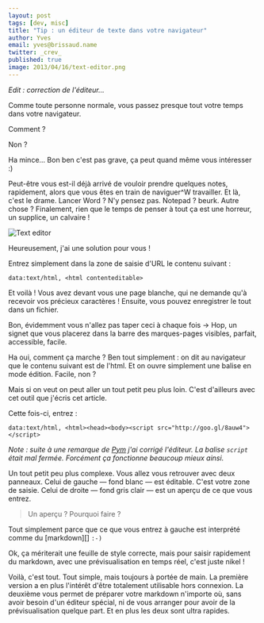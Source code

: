 ```yaml
---
layout: post
tags: [dev, misc]
title: "Tip : un éditeur de texte dans votre navigateur"
author: Yves
email: yves@brissaud.name
twitter: _crev_
published: true
image: 2013/04/16/text-editor.png
---
```


_Edit : correction de l'éditeur..._

Comme toute personne normale, vous passez presque tout votre temps dans votre navigateur.

Comment ?

Non ?

Ha mince… Bon ben c'est pas grave, ça peut quand même vous intéresser :)

Peut-être vous est-il déjà arrivé de vouloir prendre quelques notes, rapidement, alors que vous êtes en train de naviguer^W travailler. Et là, c'est le drame. Lancer Word ? N'y pensez pas. Notepad ? beurk. Autre chose ? Finalement, rien que le temps de penser à tout ça est une horreur, un supplice, un calvaire !

![Text editor](text-editor.png)

Heureusement, j'ai une solution pour vous !

Entrez simplement dans la zone de saisie d'URL le contenu suivant :

```text
data:text/html, <html contenteditable>
```

Et voilà ! Vous avez devant vous une page blanche, qui ne demande qu'à recevoir vos précieux caractères !
Ensuite, vous pouvez enregistrer le tout dans un fichier.

Bon, évidemment vous n'allez pas taper ceci à chaque fois -> Hop, un signet que vous placerez dans la barre des marques-pages visibles, parfait, accessible, facile.

Ha oui, comment ça marche ? Ben tout simplement : on dit au navigateur que le contenu suivant est de l'html. Et on ouvre simplement une balise en mode édition. Facile, non ?

Mais si on veut on peut aller un tout petit peu plus loin. C'est d'ailleurs avec cet outil que j'écris cet article.

Cette fois-ci, entrez :

```text
data:text/html, <html><head><body><script src="http://goo.gl/8auw4"></script>
```

_Note : suite à une remarque de [Pym](https://twitter.com/pym) j'ai corrigé l'éditeur. La balise `script` était mal fermée. Forcément ça fonctionne beaucoup mieux ainsi._

Un tout petit peu plus complexe. Vous allez vous retrouver avec deux panneaux. Celui de gauche — fond blanc — est éditable. C'est votre zone de saisie. Celui de droite — fond gris clair — est un aperçu de ce que vous entrez.

> Un aperçu ? Pourquoi faire ?

Tout simplement parce que ce que vous entrez à gauche est interprété comme du [markdown][] `:-)`

Ok, ça mériterait une feuille de style correcte, mais pour saisir rapidement du markdown, avec une prévisualisation en temps réel, c'est juste nikel !

Voilà, c'est tout. Tout simple, mais toujours à portée de main. La première version a en plus l'intérêt d'être totalement utilisable hors connexion. La deuxième vous permet de préparer votre markdown n'importe où, sans avoir besoin d'un éditeur spécial, ni de vous arranger pour avoir de la prévisualisation quelque part. Et en plus les deux sont ultra rapides.
